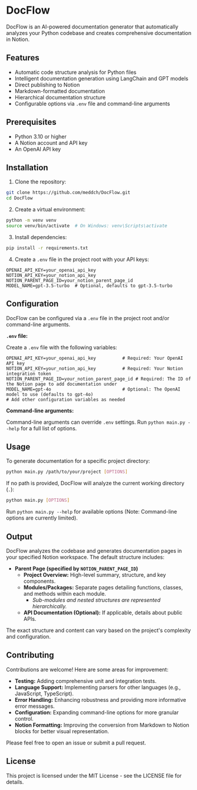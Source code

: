 # DocFlow

DocFlow is an AI-powered documentation generator that automatically analyzes your Python codebase and creates comprehensive documentation in Notion.

## Features

- Automatic code structure analysis for Python files
- Intelligent documentation generation using LangChain and GPT models
- Direct publishing to Notion
- Markdown-formatted documentation
- Hierarchical documentation structure
- Configurable options via `.env` file and command-line arguments

## Prerequisites

- Python 3.10 or higher
- A Notion account and API key
- An OpenAI API key

## Installation

1. Clone the repository:
```bash
git clone https://github.com/meddch/DocFlow.git
cd DocFlow
```

2. Create a virtual environment:
```bash
python -m venv venv
source venv/bin/activate  # On Windows: venv\Scripts\activate
```

3. Install dependencies:
```bash
pip install -r requirements.txt
```

4. Create a `.env` file in the project root with your API keys:
```env
OPENAI_API_KEY=your_openai_api_key
NOTION_API_KEY=your_notion_api_key
NOTION_PARENT_PAGE_ID=your_notion_parent_page_id
MODEL_NAME=gpt-3.5-turbo  # Optional, defaults to gpt-3.5-turbo
```

## Configuration

DocFlow can be configured via a `.env` file in the project root and/or command-line arguments.

**`.env` file:**

Create a `.env` file with the following variables:

```env
OPENAI_API_KEY=your_openai_api_key          # Required: Your OpenAI API key
NOTION_API_KEY=your_notion_api_key          # Required: Your Notion integration token
NOTION_PARENT_PAGE_ID=your_notion_parent_page_id # Required: The ID of the Notion page to add documentation under
MODEL_NAME=gpt-4o                           # Optional: The OpenAI model to use (defaults to gpt-4o)
# Add other configuration variables as needed
```

**Command-line arguments:**

Command-line arguments can override `.env` settings. Run `python main.py --help` for a full list of options.

## Usage

To generate documentation for a specific project directory:

```bash
python main.py /path/to/your/project [OPTIONS]
```

If no path is provided, DocFlow will analyze the current working directory (`.`):

```bash
python main.py [OPTIONS]
```

Run `python main.py --help` for available options (Note: Command-line options are currently limited).

## Output

DocFlow analyzes the codebase and generates documentation pages in your specified Notion workspace. The default structure includes:

- **Parent Page (specified by `NOTION_PARENT_PAGE_ID`)**
  - **Project Overview:** High-level summary, structure, and key components.
  - **Modules/Packages:** Separate pages detailing functions, classes, and methods within each module.
    - *Sub-modules and nested structures are represented hierarchically.*
  - **API Documentation (Optional):** If applicable, details about public APIs.

The exact structure and content can vary based on the project's complexity and configuration.

## Contributing

Contributions are welcome! Here are some areas for improvement:

- **Testing:** Adding comprehensive unit and integration tests.
- **Language Support:** Implementing parsers for other languages (e.g., JavaScript, TypeScript).
- **Error Handling:** Enhancing robustness and providing more informative error messages.
- **Configuration:** Expanding command-line options for more granular control.
- **Notion Formatting:** Improving the conversion from Markdown to Notion blocks for better visual representation.

Please feel free to open an issue or submit a pull request.

## License

This project is licensed under the MIT License - see the LICENSE file for details.
